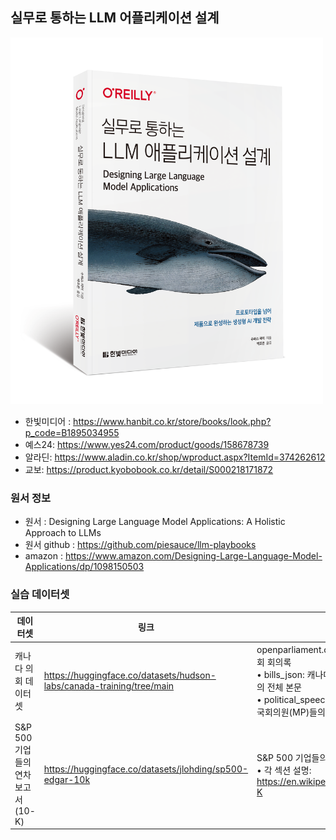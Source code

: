## 실무로 통하는 LLM 어플리케이션 설계

<img src="cover.png" alt="실무로 통하는 LLM 어플리케이션 설계 표지" width="500">

* 한빛미디어 : 
https://www.hanbit.co.kr/store/books/look.php?p_code=B1895034955
* 예스24: https://www.yes24.com/product/goods/158678739
* 알라딘: https://www.aladin.co.kr/shop/wproduct.aspx?ItemId=374262612
* 교보: https://product.kyobobook.co.kr/detail/S000218171872

### 원서 정보
* 원서 : Designing Large Language Model Applications: A Holistic Approach to LLMs
* 원서 github : https://github.com/piesauce/llm-playbooks
* amazon : https://www.amazon.com/Designing-Large-Language-Model-Applications/dp/1098150503


### 실습 데이터셋
| 데이터셋 | 링크 | 설명 |
|---------|------|------|
| 캐나다 의회 데이터셋 | https://huggingface.co/datasets/hudson-labs/canada-training/tree/main | openparliament.ca에서 수집한 캐나다 의회 회의록<br>• bills_json: 캐나다 의회에 제출된 각 법안의 전체 본문<br>• political_speeches.json: 의회 진행 중 국회의원(MP)들의 발언 회의록 |
| S&P 500 기업들의 연차 보고서(10-K) | https://huggingface.co/datasets/jlohding/sp500-edgar-10k | S&P 500 기업들의 연차 보고서 데이터<br>• 각 섹션 설명: https://en.wikipedia.org/wiki/Form_10-K |